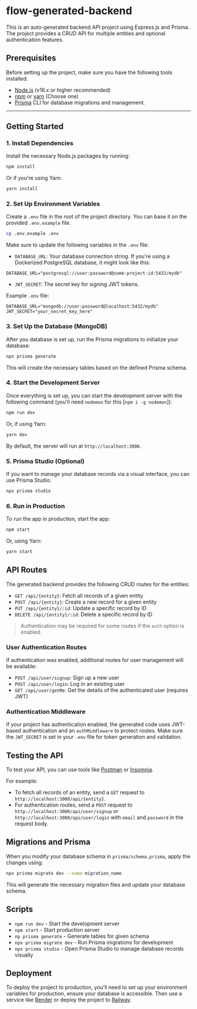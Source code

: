 # flow-generated-backend

This is an auto-generated backend API project using Express.js and Prisma. The project provides a CRUD API for multiple entities and optional authentication features.

## Prerequisites

Before setting up the project, make sure you have the following tools installed:

- [Node.js](https://nodejs.org/) (v16.x or higher recommended)
- [npm](https://www.npmjs.com/get-npm) or [yarn](https://yarnpkg.com/) (Choose one)
- [Prisma](https://www.prisma.io/) CLI for database migrations and management.

---

## Getting Started

### 1. Install Dependencies

Install the necessary Node.js packages by running:

```bash
npm install
```

Or if you're using Yarn:

```bash
yarn install
```

### 2. Set Up Environment Variables

Create a `.env` file in the root of the project directory. You can base it on the provided `.env.example` file.

```bash
cp .env.example .env
```

Make sure to update the following variables in the `.env` file:

- `DATABASE_URL`: Your database connection string. If you're using a Dockerized PostgreSQL database, it might look like this:

```
DATABASE_URL="postgresql://user:password@some-project-id:5432/mydb"
```

- `JWT_SECRET`: The secret key for signing JWT tokens.

Example `.env` file:

```env
DATABASE_URL="mongodb://user:password@localhost:5432/mydb"
JWT_SECRET="your_secret_key_here"
```

### 3. Set Up the Database (MongoDB)

After you database is set up, run the Prisma migrations to initialize your database:

```bash
npx prisma generate
```

This will create the necessary tables based on the defined Prisma schema.

### 4. Start the Development Server

Once everything is set up, you can start the development server with the following command (you'll need `nodemon` for this [`npm i -g nodemon`]):

```bash
npm run dev
```

Or, if using Yarn:

```bash
yarn dev
```

By default, the server will run at `http://localhost:3000`.

### 5. Prisma Studio (Optional)

If you want to manage your database records via a visual interface, you can use Prisma Studio:

```bash
npx prisma studio
```

### 6. Run in Production

To run the app in production, start the app:

```bash
npm start
```

Or, using Yarn:

```bash
yarn start
```

## API Routes

The generated backend provides the following CRUD routes for the entities:

- `GET /api/{entity}`: Fetch all records of a given entity
- `POST /api/{entity}`: Create a new record for a given entity
- `PUT /api/{entity}/:id`: Update a specific record by ID
- `DELETE /api/{entity}/:id`: Delete a specific record by ID

> Authentication may be required for some routes if the `auth` option is enabled.

### User Authentication Routes

If authentication was enabled, additional routes for user management will be available:

- `POST /api/user/signup`: Sign up a new user
- `POST /api/user/login`: Log in an existing user
- `GET /api/user/getMe`: Get the details of the authenticated user (requires JWT)

### Authentication Middleware

If your project has authentication enabled, the generated code uses JWT-based authentication and an `authMiddleware` to protect routes. Make sure the `JWT_SECRET` is set in your `.env` file for token generation and validation.

## Testing the API

To test your API, you can use tools like [Postman](https://www.postman.com/) or [Insomnia](https://insomnia.rest/).

For example:

- To fetch all records of an entity, send a `GET` request to `http://localhost:3000/api/{entity}`.
- For authentication routes, send a `POST` request to `http://localhost:3000/api/user/signup` or `http://localhost:3000/api/user/login` with `email` and `password` in the request body.

## Migrations and Prisma

When you modify your database schema in `prisma/schema.prisma`, apply the changes using:

```bash
npx prisma migrate dev --name migration_name
```

This will generate the necessary migration files and update your database schema.

## Scripts

- `npm run dev` - Start the development server
- `npm start` - Start production server
- `np prisma generate` - Generate tables for given schema
- `npx prisma migrate dev` - Run Prisma migrations for development
- `npx prisma studio` - Open Prisma Studio to manage database records visually

## Deployment

To deploy the project to production, you'll need to set up your environment variables for production, ensure your database is accessible. Then use a service like [Render](https://render.com/) or deploy the project to [Railway](https://railway.app/).
